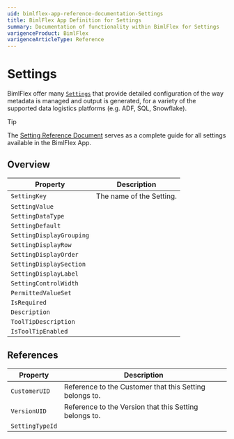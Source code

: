 ```yaml
---
uid: bimlflex-app-reference-documentation-Settings
title: BimlFlex App Definition for Settings
summary: Documentation of functionality within BimlFlex for Settings
varigenceProduct: BimlFlex
varigenceArticleType: Reference
---
```


# Settings

BimlFlex offer many [`Settings`](xref:configuring-project-settings) that provide detailed configuration of the way metadata is managed and output is generated, for a variety of the supported data logistics platforms (e.g. ADF, SQL, Snowflake).<br>
> [!TIP]
> The [Setting Reference Document](../reference-documentation/reference-documentation-settings-index.md) serves as a complete guide for all settings available in the BimlFlex App.

## Overview
  
| Property | Description |
| --------- | ----------- |
|`SettingKey` | The name of the Setting.|
|`SettingValue` | |
|`SettingDataType` | |
|`SettingDefault` | |
|`SettingDisplayGrouping` | |
|`SettingDisplayRow` | |
|`SettingDisplayOrder` | |
|`SettingDisplaySection` | |
|`SettingDisplayLabel` | |
|`SettingControlWidth` | |
|`PermittedValueSet` | |
|`IsRequired` | |
|`Description` | |
|`ToolTipDescription` | |
|`IsToolTipEnabled` | |

## References
  
| Property | Description |
| --------- | ----------- |
|`CustomerUID` | Reference to the Customer that this Setting belongs to.|
|`VersionUID` | Reference to the Version that this Setting belongs to.|
|`SettingTypeId` | |

